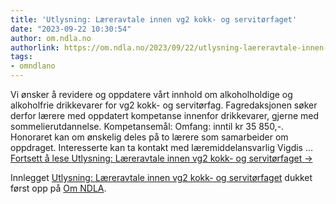 ```yaml
---
title: 'Utlysning: Læreravtale innen vg2 kokk- og servitørfaget'
date: "2023-09-22 10:30:54"
author: om.ndla.no
authorlink: https://om.ndla.no/2023/09/22/utlysning-laereravtale-innen-vg2-kokk-og-servitorfaget/
tags:
- omndlano
---
```

<p>Vi ønsker å revidere og oppdatere vårt innhold om alkoholholdige og alkoholfrie drikkevarer for vg2 kokk- og servitørfag. Fagredaksjonen søker derfor lærere med oppdatert kompetanse innenfor drikkevarer, gjerne med sommelierutdannelse. Kompetansemål: Omfang: inntil kr 35 850,-. Honoraret kan om ønskelig deles på to lærere som samarbeider om oppdraget. Interesserte kan ta kontakt med læremiddelansvarlig Vigdis &#8230; <a href="https://om.ndla.no/2023/09/22/utlysning-laereravtale-innen-vg2-kokk-og-servitorfaget/" class="more-link">Fortsett å lese <span class="screen-reader-text">Utlysning: Læreravtale innen vg2 kokk- og servitørfaget</span> <span class="meta-nav">&#8594;</span></a></p>
<p>Innlegget <a rel="nofollow" href="https://om.ndla.no/2023/09/22/utlysning-laereravtale-innen-vg2-kokk-og-servitorfaget/">Utlysning: Læreravtale innen vg2 kokk- og servitørfaget</a> dukket først opp på <a rel="nofollow" href="https://om.ndla.no">Om NDLA</a>.</p>
